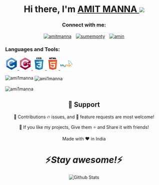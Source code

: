 <div align="center">
  <h1>Hi there, I'm <a href="https://github.com/ami1manna/ami1manna">AMIT MANNA </a> <img src="https://media.giphy.com/media/hvRJCLFzcasrR4ia7z/giphy.gif" width="25px"> </h1>
    
</div>

<h3 align="center">Connect with me:</h3>
<p align="center">
 <a href="https://www.hackerrank.com/amitmannasm" target="_blank"><img align="center" src="https://raw.githubusercontent.com/rahuldkjain/github-profile-readme-generator/master/src/images/icons/Social/hackerrank.svg" alt="amitmanna" height="65" width="65" style="margin-right:10px;" title="HackerRank"/></a>
  <a href="https://www.codechef.com/users/amit_manna1" target="_blank"><img align="center" src="https://cdn.jsdelivr.net/npm/simple-icons@3.1.0/icons/codechef.svg" alt="sumemonty" height="65" width="65" style="margin-right:10px;" title="Code Chef"/></a>
   <a href="https://www.youtube.com/channel/UCkZWbvQF0q3GyMRMHMkF-dw" target="blank"><img align="center" src="https://raw.githubusercontent.com/rahuldkjain/github-profile-readme-generator/master/src/images/icons/Social/youtube.svg" alt="amin" height="70" width="80" /></a>

</p>


<h3 align="left">Languages and Tools:</h3>
<p align="left"> <a href="https://www.cprogramming.com/" target="_blank"> <img src="https://raw.githubusercontent.com/devicons/devicon/master/icons/c/c-original.svg" alt="c" width="40" height="40"/> </a> <a href="https://www.w3schools.com/cpp/" target="_blank"> <img src="https://raw.githubusercontent.com/devicons/devicon/master/icons/cplusplus/cplusplus-original.svg" alt="cplusplus" width="40" height="40"/> </a> <a href="https://www.w3schools.com/css/" target="_blank"> <img src="https://raw.githubusercontent.com/devicons/devicon/master/icons/css3/css3-original-wordmark.svg" alt="css3" width="40" height="40"/> </a> <a href="https://www.w3.org/html/" target="_blank"> <img src="https://raw.githubusercontent.com/devicons/devicon/master/icons/html5/html5-original-wordmark.svg" alt="html5" width="40" height="40"/> </a> <a href="https://www.mysql.com/" target="_blank"> <img src="https://raw.githubusercontent.com/devicons/devicon/master/icons/mysql/mysql-original-wordmark.svg" alt="mysql" width="40" height="40"/> </a> </p>


<p><img align="left" src="https://github-readme-stats.vercel.app/api/top-langs?username=ami1manna&show_icons=true&locale=en&layout=compact" alt="ami1manna" /></p>

<p>&nbsp;<img align="center" src="https://github-readme-stats.vercel.app/api?username=ami1manna&show_icons=true&theme=radical" alt="ami1manna" /></p>

<p><img align="center" src="https://github-readme-streak-stats.herokuapp.com/?user=ami1manna&" alt="ami1manna" /></p>

<h2 align="center">🤝 Support</h2>

<p align="center">🎀 Contributions  🔥 issues, and 🥮 feature requests are most welcome!</p>

<p align="center">💙 If you like my projects, Give them ⭐ and Share it with friends!</p>
</p>
<p align="center">Made with ❤️ in India</p>

<h1 align='center'>⚡️<i>Stay awesome!</i>⚡️</h1>

<p align="center">
        <img src="https://raw.githubusercontent.com/bornmay/bornmay/Update/svg/Bottom.svg" alt="Github Stats" />
</p>

